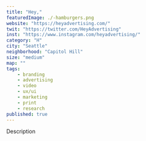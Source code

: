 ```yaml
---
title: "Hey,"
featuredImage: ./-hamburgers.png
website: "https://heyadvertising.com/"
twit: "https://twitter.com/HeyAdvertising"
inst: "https://www.instagram.com/heyadvertising/"
category: "H"
city: "Seattle"
neighborhood: "Capitol Hill"
size: "medium"
map: ""
tags:
    - branding
    - advertising
    - video
    - ux/ui
    - marketing
    - print
    - research
published: true
---
```


Description
